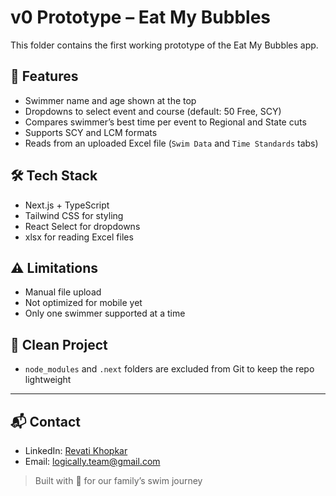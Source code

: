 # v0 Prototype – Eat My Bubbles

This folder contains the first working prototype of the Eat My Bubbles app.

## 🎯 Features

- Swimmer name and age shown at the top
- Dropdowns to select event and course (default: 50 Free, SCY)
- Compares swimmer’s best time per event to Regional and State cuts
- Supports SCY and LCM formats
- Reads from an uploaded Excel file (`Swim Data` and `Time Standards` tabs)

## 🛠️ Tech Stack

- Next.js + TypeScript
- Tailwind CSS for styling
- React Select for dropdowns
- xlsx for reading Excel files

## ⚠️ Limitations

- Manual file upload
- Not optimized for mobile yet
- Only one swimmer supported at a time

## 🧹 Clean Project

- `node_modules` and `.next` folders are excluded from Git to keep the repo lightweight

---

## 📬 Contact

- LinkedIn: [Revati Khopkar](https://www.linkedin.com/in/revati-khopkar-6449261b/)
- Email: [logically.team@gmail.com](mailto:logically.team@gmail.com)

> Built with 💙 for our family’s swim journey
